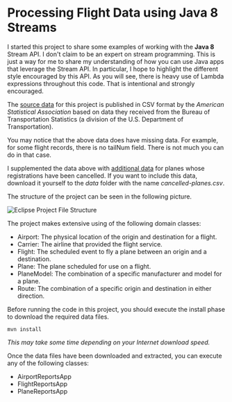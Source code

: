 Processing Flight Data using Java 8 Streams
===========================================

I started this project to share some examples of working with the **Java 8** 
Stream API. I don't claim to be an expert on stream programming. This is just
a way for me to share my understanding of how you can use Java apps that 
leverage the Stream API. In particular, I hope to highlight the different style
encouraged by this API. As you will see, there is heavy use of Lambda expressions
throughout this code. That is intentional and strongly encouraged.

The [source data](http://stat-computing.org/dataexpo/2009/the-data.html "Flight Data") 
for this project is published in CSV format by the *American Statistical Association* 
based on data they received from the Bureau of Transportation Statistics (a division 
of the U.S. Department of Transportation). 

You may notice that the above data does have missing data. For example, for 
some flight records, there is no tailNum field. There is not much you can do in
that case.

I supplemented the data above with 
[additional data](http://registry.faa.gov/aircraftrenewal_reports/CanceledReg_Inquiry.aspx "Canceled Plane Data") 
for planes whose registrations have been cancelled. If you want to include this data, download it yourself to the 
*data* folder with the name *cancelled-planes.csv*.

The structure of the project can be seen in the following picture.

![Eclipse Project File Structure](https://i.imgur.com/KKGk0r4.gif)

The project makes extensive using of the following domain classes:

* Airport: The physical location of the origin and destination for a flight.
* Carrier: The airline that provided the flight service.
* Flight: The scheduled event to fly a plane between an origin and a destination.
* Plane: The plane scheduled for use on a flight.
* PlaneModel: The combination of a specific manufacturer and model for a plane.
* Route: The combination of a specific origin and destination in either direction.

Before running the code in this project, you should execute the install phase
to download the required data files.

~~~
mvn install
~~~
*This may take some time depending on your Internet download speed.*

Once the data files have been downloaded and extracted, you can execute any 
of the following classes:

* AirportReportsApp
* FlightReportsApp
* PlaneReportsApp
